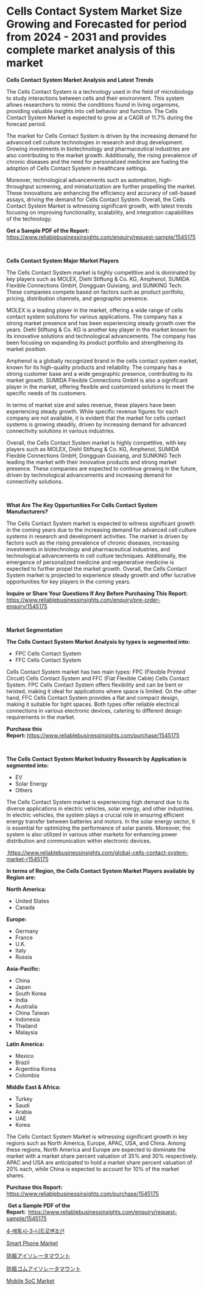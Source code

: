 <p><h1>Cells Contact System Market Size Growing and Forecasted for period from 2024 - 2031 and provides complete market analysis of this market</h1></p><p><strong>Cells Contact System Market Analysis and Latest Trends</strong></p>
<p><p>The Cells Contact System is a technology used in the field of microbiology to study interactions between cells and their environment. This system allows researchers to mimic the conditions found in living organisms, providing valuable insights into cell behavior and function. The Cells Contact System Market is expected to grow at a CAGR of 11.7% during the forecast period.</p><p>The market for Cells Contact System is driven by the increasing demand for advanced cell culture technologies in research and drug development. Growing investments in biotechnology and pharmaceutical industries are also contributing to the market growth. Additionally, the rising prevalence of chronic diseases and the need for personalized medicine are fueling the adoption of Cells Contact System in healthcare settings.</p><p>Moreover, technological advancements such as automation, high-throughput screening, and miniaturization are further propelling the market. These innovations are enhancing the efficiency and accuracy of cell-based assays, driving the demand for Cells Contact System. Overall, the Cells Contact System Market is witnessing significant growth, with latest trends focusing on improving functionality, scalability, and integration capabilities of the technology.</p></p>
<p><strong>Get a Sample PDF of the Report:&nbsp;</strong> <a href="https://www.reliablebusinessinsights.com/enquiry/request-sample/1545175">https://www.reliablebusinessinsights.com/enquiry/request-sample/1545175</a></p>
<p>&nbsp;</p>
<p><strong>Cells Contact System Major Market Players</strong></p>
<p><p>The Cells Contact System market is highly competitive and is dominated by key players such as MOLEX, Diehl Stiftung & Co. KG, Amphenol, SUMIDA Flexible Connections GmbH, Dongguan Guixiang, and SUNKING Tech. These companies compete based on factors such as product portfolio, pricing, distribution channels, and geographic presence.</p><p>MOLEX is a leading player in the market, offering a wide range of cells contact system solutions for various applications. The company has a strong market presence and has been experiencing steady growth over the years. Diehl Stiftung & Co. KG is another key player in the market known for its innovative solutions and technological advancements. The company has been focusing on expanding its product portfolio and strengthening its market position.</p><p>Amphenol is a globally recognized brand in the cells contact system market, known for its high-quality products and reliability. The company has a strong customer base and a wide geographic presence, contributing to its market growth. SUMIDA Flexible Connections GmbH is also a significant player in the market, offering flexible and customized solutions to meet the specific needs of its customers.</p><p>In terms of market size and sales revenue, these players have been experiencing steady growth. While specific revenue figures for each company are not available, it is evident that the market for cells contact systems is growing steadily, driven by increasing demand for advanced connectivity solutions in various industries.</p><p>Overall, the Cells Contact System market is highly competitive, with key players such as MOLEX, Diehl Stiftung & Co. KG, Amphenol, SUMIDA Flexible Connections GmbH, Dongguan Guixiang, and SUNKING Tech leading the market with their innovative products and strong market presence. These companies are expected to continue growing in the future, driven by technological advancements and increasing demand for connectivity solutions.</p></p>
<p>&nbsp;</p>
<p><strong>What Are The Key Opportunities For Cells Contact System Manufacturers?</strong></p>
<p><p>The Cells Contact System market is expected to witness significant growth in the coming years due to the increasing demand for advanced cell culture systems in research and development activities. The market is driven by factors such as the rising prevalence of chronic diseases, increasing investments in biotechnology and pharmaceutical industries, and technological advancements in cell culture techniques. Additionally, the emergence of personalized medicine and regenerative medicine is expected to further propel the market growth. Overall, the Cells Contact System market is projected to experience steady growth and offer lucrative opportunities for key players in the coming years.</p></p>
<p><strong>Inquire or Share Your Questions If Any Before Purchasing This Report:</strong> <a href="https://www.reliablebusinessinsights.com/enquiry/pre-order-enquiry/1545175">https://www.reliablebusinessinsights.com/enquiry/pre-order-enquiry/1545175</a></p>
<p>&nbsp;</p>
<p><strong>Market Segmentation</strong></p>
<p><strong>The Cells Contact System Market Analysis by types is segmented into:</strong></p>
<p><ul><li>FPC Cells Contact System</li><li>FFC Cells Contact System</li></ul></p>
<p><p>Cells Contact System market has two main types: FPC (Flexible Printed Circuit) Cells Contact System and FFC (Flat Flexible Cable) Cells Contact System. FPC Cells Contact System offers flexibility and can be bent or twisted, making it ideal for applications where space is limited. On the other hand, FFC Cells Contact System provides a flat and compact design, making it suitable for tight spaces. Both types offer reliable electrical connections in various electronic devices, catering to different design requirements in the market.</p></p>
<p><strong>Purchase this Report:&nbsp;</strong><a href="https://www.reliablebusinessinsights.com/purchase/1545175">https://www.reliablebusinessinsights.com/purchase/1545175</a></p>
<p>&nbsp;</p>
<p><strong>The Cells Contact System Market Industry Research by Application is segmented into:</strong></p>
<p><ul><li>EV</li><li>Solar Energy</li><li>Others</li></ul></p>
<p><p>The Cells Contact System market is experiencing high demand due to its diverse applications in electric vehicles, solar energy, and other industries. In electric vehicles, the system plays a crucial role in ensuring efficient energy transfer between batteries and motors. In the solar energy sector, it is essential for optimizing the performance of solar panels. Moreover, the system is also utilized in various other markets for enhancing power distribution and communication within electronic devices.</p></p>
<p><a href="https://www.reliablebusinessinsights.com/global-cells-contact-system-market-r1545175">&nbsp;https://www.reliablebusinessinsights.com/global-cells-contact-system-market-r1545175</a></p>
<p><strong>In terms of Region, the Cells Contact System Market Players available by Region are:</strong></p>
<p>
    <p> <strong> North America: </strong>
        <ul>
            <li>United States</li>
            <li>Canada</li>
        </ul>
        </p> 
    <p> <strong> Europe: </strong>
        <ul>
            <li>Germany</li>
            <li>France</li>
            <li>U.K.</li>
            <li>Italy</li>
            <li>Russia</li>
        </ul>
        </p> 
    <p> <strong> Asia-Pacific: </strong>
        <ul>
            <li>China</li>
            <li>Japan</li>
            <li>South Korea</li>
            <li>India</li>
            <li>Australia</li>
            <li>China Taiwan</li>
            <li>Indonesia</li>
            <li>Thailand</li>
            <li>Malaysia</li>
        </ul>
        </p> 
    <p> <strong> Latin America: </strong>
        <ul>
            <li>Mexico</li>
            <li>Brazil</li>
            <li>Argentina Korea</li>
            <li>Colombia</li>
        </ul>
        </p> 
    <p> <strong> Middle East & Africa: </strong>
        <ul>
            <li>Turkey</li>
            <li>Saudi</li>
            <li>Arabia</li>
            <li>UAE</li>
            <li>Korea</li>
        </ul>
    </p>
    </p>
<p><p>The Cells Contact System Market is witnessing significant growth in key regions such as North America, Europe, APAC, USA, and China. Among these regions, North America and Europe are expected to dominate the market with a market share percent valuation of 35% and 30% respectively. APAC and USA are anticipated to hold a market share percent valuation of 20% each, while China is expected to account for 10% of the market shares.</p></p>
<p><strong>Purchase this Report: </strong><a href="https://www.reliablebusinessinsights.com/purchase/1545175">https://www.reliablebusinessinsights.com/purchase/1545175</a></p>
<p>&nbsp;<strong>Get a Sample PDF of the Report:&nbsp;&nbsp;</strong><a href="https://www.reliablebusinessinsights.com/enquiry/request-sample/1545175">https://www.reliablebusinessinsights.com/enquiry/request-sample/1545175</a></p>
<p><strong></strong></p>
<p><p><a href="https://github.com/raap8632/Market-Research-Report-List-1/blob/main/3242278157354.md">4-메톡시-3-니트로벤조산</a></p><p><a href="https://github.com/gulaimolin/Market-Research-Report-List-5/blob/main/smart-phone-market.md">Smart Phone Market</a></p><p><a href="https://github.com/tubbs463/Market-Research-Report-List-1/blob/main/3921379148153.md">防振アイソレータマウント</a></p><p><a href="https://github.com/decker5351/Market-Research-Report-List-1/blob/main/8419273148152.md">防振ゴムアイソレータマウント</a></p><p><a href="https://github.com/mauripalmi/Market-Research-Report-List-4/blob/main/mobile-soc-market.md">Mobile SoC Market</a></p></p>